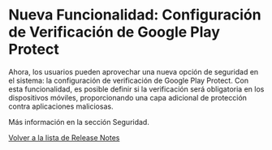 # Nueva Funcionalidad: Configuración de Verificación de Google Play Protect

Ahora, los usuarios pueden aprovechar una nueva opción de seguridad en el sistema: la configuración de verificación de Google Play Protect. Con esta funcionalidad, es posible definir si la verificación será obligatoria en los dispositivos móviles, proporcionando una capa adicional de protección contra aplicaciones maliciosas.

Más información en la sección Seguridad.



[Volver a la lista de Release Notes](./)
